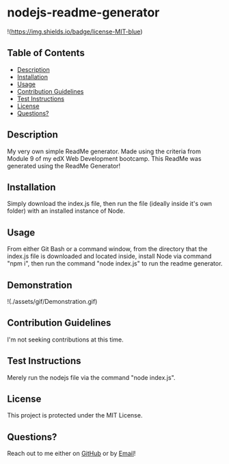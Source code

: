 # nodejs-readme-generator

!(https://img.shields.io/badge/license-MIT-blue)

## Table of Contents

- [Description](#Description)
- [Installation](#Installation)
- [Usage](#Usage)
- [Contribution Guidelines](#Contribution_Guidelines)
- [Test Instructions](#Test_Instructions)
- [License](#License)
- [Questions?](#Questions?)

## Description

My very own simple ReadMe generator. Made using the criteria from Module 9 of my edX Web Development bootcamp. This ReadMe was generated using the ReadMe Generator!

## Installation

Simply download the index.js file, then run the file (ideally inside it's own folder) with an installed instance of Node.

## Usage

From either Git Bash or a command window, from the directory that the index.js file is downloaded and located inside, install Node via command "npm i", then run the command "node index.js" to run the readme generator.

## Demonstration

!(./assets/gif/Demonstration.gif)

## Contribution Guidelines

I'm not seeking contributions at this time.

## Test Instructions

Merely run the nodejs file via the command "node index.js".

## License

This project is protected under the MIT License.

## Questions?

Reach out to me either on [GitHub](https://github.com/NoahJRalph) or by [Email](mailto:NoahJRalph@gmail.com)!
